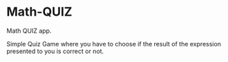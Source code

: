 # Math-QUIZ
Math QUIZ app.

 Simple Quiz Game where you have to choose if the result of the  expression presented to you is correct or not.
